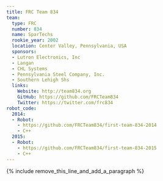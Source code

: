 ```yaml
---
title: FRC Team 834
team:
  type: FRC
  number: 834
  name: SparTechs
  rookie_year: 2002
  location: Center Valley, Pennsylvania, USA
  sponsors:
  - Lutron Electronics, Inc
  - Langan
  - CHL Systems
  - Pennsylvania Steel Company, Inc.
  - Southern Lehigh Shs
  links:
    Website: http://team834.org
    GitHub: https://github.com/FRCTeam834
    Twitter: https://twitter.com/frc834
robot_code:
  2014:
  - Robot:
    - https://github.com/FRCTeam834/first-team-834-2014
    - C++
  2015:
  - Robot:
    - https://github.com/FRCTeam834/first-team-834-2015
    - C++
---
```


{% include remove_this_line_and_add_a_paragraph %}